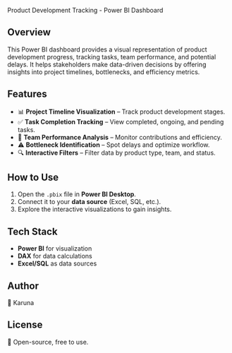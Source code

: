  Product Development Tracking - Power BI Dashboard  

## Overview  
This Power BI dashboard provides a visual representation of product development progress, tracking tasks, team performance, and potential delays. It helps stakeholders make data-driven decisions by offering insights into project timelines, bottlenecks, and efficiency metrics.  

## Features  
- 📊 **Project Timeline Visualization** – Track product development stages.  
- ✅ **Task Completion Tracking** – View completed, ongoing, and pending tasks.  
- 🚀 **Team Performance Analysis** – Monitor contributions and efficiency.  
- ⚠ **Bottleneck Identification** – Spot delays and optimize workflow.  
- 🔍 **Interactive Filters** – Filter data by product type, team, and status.  

## How to Use  
1. Open the `.pbix` file in **Power BI Desktop**.  
2. Connect it to your **data source** (Excel, SQL, etc.).  
3. Explore the interactive visualizations to gain insights.  

## Tech Stack  
- **Power BI** for visualization  
- **DAX** for data calculations  
- **Excel/SQL** as data sources  

## Author  
👤 Karuna 

## License  
📜 Open-source, free to use. 
